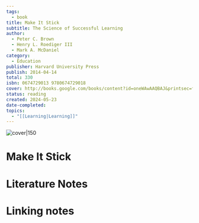 ```yaml
---
tags:
  - book
title: Make It Stick
subtitle: The Science of Successful Learning
author:
  - Peter C. Brown
  - Henry L. Roediger III
  - Mark A. McDaniel
category:
  - Education
publisher: Harvard University Press
publish: 2014-04-14
total: 330
isbn: 0674729013 9780674729018
cover: http://books.google.com/books/content?id=oneWAwAAQBAJ&printsec=frontcover&img=1&zoom=1&edge=curl&source=gbs_api
status: reading
created: 2024-05-23
date-completed: 
topics:
  - "[[Learning|Learning]]"
---
```


![cover|150](http://books.google.com/books/content?id=oneWAwAAQBAJ&printsec=frontcover&img=1&zoom=1&edge=curl&source=gbs_api)
# Make It Stick

# Literature Notes

# Linking notes


